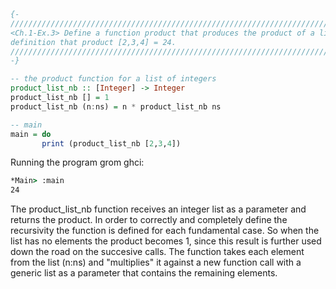 ```haskell
{-
///////////////////////////////////////////////////////////////////////////////////////////////
<Ch.1-Ex.3> Define a function product that produces the product of a list of numbers, and show using your
definition that product [2,3,4] = 24.
///////////////////////////////////////////////////////////////////////////////////////////////
-}

-- the product function for a list of integers
product_list_nb :: [Integer] -> Integer
product_list_nb [] = 1
product_list_nb (n:ns) = n * product_list_nb ns

-- main
main = do
       print (product_list_nb [2,3,4])
```

Running the program grom ghci:
```cmd
*Main> :main
24
```

The product_list_nb function receives an integer list as a parameter
and returns the product. In order to correctly and completely define the recursivity
the function is defined for each fundamental case.
So when the list has no elements the product becomes 1,
since this result is further used down the road on the succesive calls.
The function takes each element from the list (n:ns) and
"multiplies" it against a new function call with a generic list as a parameter that contains
the remaining elements.
